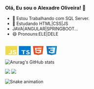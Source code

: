 ### Olá, Eu sou o Alexadre Oliveira! 👋

- 🔭 Estou Trabalhando com SQL Server.
- 🌱 Estudando HTML|CSS|JS
-  JAVA|ANGULAR|SPRINGBOOT...
- 😄 Pronouns:ELE|DELE


<div style="display: inline_block"><br>
  <img align="center" alt="Alexandre-Js" height="30" width="40" src="https://raw.githubusercontent.com/devicons/devicon/master/icons/javascript/javascript-plain.svg">
  <img align="center" alt="Alexandre-Ts" height="30" width="40" src="https://raw.githubusercontent.com/devicons/devicon/master/icons/typescript/typescript-plain.svg">
  <img align="center" alt="Alexandre-HTML" height="30" width="40" src="https://raw.githubusercontent.com/devicons/devicon/master/icons/html5/html5-original.svg">
  <img align="center" alt="Alexandre-CSS" height="30" width="40" src="https://raw.githubusercontent.com/devicons/devicon/master/icons/css3/css3-original.svg">
</div>

![Anurag's GitHub stats](https://github-readme-stats.vercel.app/api?username=AlexandreOliveiraS&show_icons=true&theme=tokyonight)

<div> 
  <a href = "mailto:contatorafaballerini@gmail.com"><img src="https://img.shields.io/badge/-Gmail-%23333?style=for-the-badge&logo=gmail&logoColor=white" target="_blank"></a>
  <a href="https://www.linkedin.com/in/rafaella-ballerini-45875016a" target="_blank"><img src="https://img.shields.io/badge/-LinkedIn-%230077B5?style=for-the-badge&logo=linkedin&logoColor=white" target="_blank"></a> 
  
   ![Snake animation](https://github.com/AlexandreOliveiraS/AlexandreOliveiraS/blob/output/github-contribution-grid-snake.svg)
  
</div>
